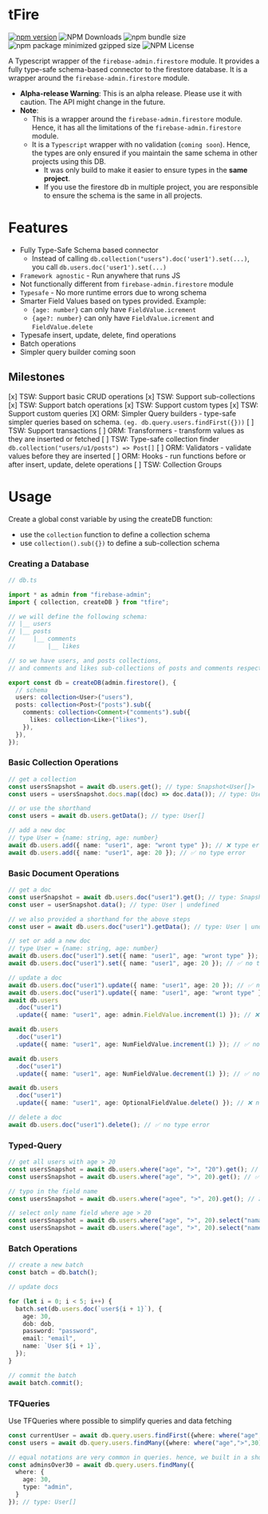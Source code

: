 # tFire

[![npm version](https://img.shields.io/npm/v/tfire?logo=npm&logoColor=fff)](https://www.npmjs.com/package/tfire)
![NPM Downloads](https://img.shields.io/npm/dw/tfire)
![npm bundle size](https://img.shields.io/bundlephobia/min/tfire)
![npm package minimized gzipped size](https://img.shields.io/bundlejs/size/tfire)
![NPM License](https://img.shields.io/npm/l/tfire)

A Typescript wrapper of the `firebase-admin.firestore` module. It provides a fully type-safe schema-based connector to the firestore database. It is a wrapper around the `firebase-admin.firestore` module.

- **Alpha-release Warning**: This is an alpha release. Please use it with caution. The API might change in the future.
- **Note**:
  - This is a wrapper around the `firebase-admin.firestore` module. Hence, it has all the limitations of the `firebase-admin.firestore` module.
  - It is a `Typescript` wrapper with no validation (`coming soon`). Hence, the types are only ensured if
    you maintain the same schema in other projects using this DB.
    - It was only build to make it easier to ensure types in the **same project**.
    - If you use the firestore db in multiple project, you are responsible to ensure the schema is the same in all projects.
 

# Features

- Fully Type-Safe Schema based connector
  - Instead of calling `db.collection("users").doc('user1').set(...)`, you call `db.users.doc('user1').set(...)`
- `Framework agnostic` - Run anywhere that runs JS
- Not functionally different from `firebase-admin.firestore` module
- `Typesafe` - No more runtime errors due to wrong schema
- Smarter Field Values based on types provided. Example:
  - `{age: number}` can only have `FieldValue.icrement`
  - `{age?: number}` can only have `FieldValue.icrement` and `FieldValue.delete`
- Typesafe insert, update, delete, find operations
- Batch operations
- Simpler query builder coming soon


## Milestones
[x] TSW: Support basic CRUD operations
[x] TSW: Support sub-collections
[x] TSW: Support batch operations
[x] TSW: Support custom types
[x] TSW: Support custom queries
[X] ORM: Simpler Query builders - type-safe simpler queries based on schema. `(eg. db.query.users.findFirst({}))`
[ ] TSW: Support transactions
[ ] ORM: Transformers - transform values as they are inserted or fetched
[ ] TSW: Type-safe collection finder `db.collection("users/u1/posts") => Post[]`
[ ] ORM: Validators - validate values before they are inserted
[ ] ORM: Hooks - run functions before or after insert, update, delete operations
[ ] TSW: Collection Groups

# Usage

Create a global const variable by using the createDB function:

- use the `collection` function to define a collection schema
- use `collection().sub({})` to define a sub-collection schema

### Creating a Database

```ts
// db.ts

import * as admin from "firebase-admin";
import { collection, createDB } from "tfire";

// we will define the following schema:
// |__ users
// |__ posts
//     |__ comments
//         |__ likes

// so we have users, and posts collections,
// and comments and likes sub-collections of posts and comments respectively

export const db = createDB(admin.firestore(), {
  // schema
  users: collection<User>("users"),
  posts: collection<Post>("posts").sub({
    comments: collection<Comment>("comments").sub({
      likes: collection<Like>("likes"),
    }),
  }),
});
```

### Basic Collection Operations

```ts
// get a collection
const usersSnapshot = await db.users.get(); // type: Snapshot<User[]>
const users = usersSnapshot.docs.map((doc) => doc.data()); // type: User[]

// or use the shorthand
const users = await db.users.getData(); // type: User[]

// add a new doc
// type User = {name: string, age: number}
await db.users.add({ name: "user1", age: "wront type" }); // ❌ type error
await db.users.add({ name: "user1", age: 20 }); // ✅ no type error
```

### Basic Document Operations

```ts
// get a doc
const userSnapshot = await db.users.doc("user1").get(); // type: Snapshot<User | undefined>
const user = userSnapshot.data(); // type: User | undefined

// we also provided a shorthand for the above steps
const user = await db.users.doc("user1").getData(); // type: User | undefined

// set or add a new doc
// type User = {name: string, age: number}
await db.users.doc("user1").set({ name: "user1", age: "wront type" }); // ❌ type error
await db.users.doc("user1").set({ name: "user1", age: 20 }); // ✅ no type error

// update a doc
await db.users.doc("user1").update({ name: "user1", age: 20 }); // ✅ no type error
await db.users.doc("user1").update({ name: "user1", age: "wront type" }); // ❌ type error
await db.users
  .doc("user1")
  .update({ name: "user1", age: admin.FieldValue.increment(1) }); // ❌ no type error as FieldValue does not allow typecheck

await db.users
  .doc("user1")
  .update({ name: "user1", age: NumFieldValue.increment(1) }); // ✅ no type error as NumFieldValue is a custom type that only allows increment or decrement

await db.users
  .doc("user1")
  .update({ name: "user1", age: NumFieldValue.decrement(1) }); // ✅ no type error as NumFieldValue is a custom type that only allows increment or decrement

await db.users
  .doc("user1")
  .update({ name: "user1", age: OptionalFieldValue.delete() }); // ❌ no type error as age is not an optional parameter

// delete a doc
await db.users.doc("user1").delete(); // ✅ no type error
```

### Typed-Query

```ts
// get all users with age > 20
const usersSnapshot = await db.users.where("age", ">", "20").get(); // ❌ type error: string can not be compared with number
const usersSnapshot = await db.users.where("age", ">", 20).get(); // ✅ no type error return type: Snapshot<User[]>

// typo in the field name
const usersSnapshot = await db.users.where("agee", ">", 20).get(); // ❌ type error: agee is not a field in User

// select only name field where age > 20
const usersSnapshot = await db.users.where("age", ">", 20).select("nama").get(); // ❌ type error: 'nama' is not a field in User
const usersSnapshot = await db.users.where("age", ">", 20).select("name").get(); // ✅ no type error return type: Snapshot<{name: string}[]>
```

### Batch Operations

```ts
// create a new batch
const batch = db.batch();

// update docs

for (let i = 0; i < 5; i++) {
  batch.set(db.users.doc(`user${i + 1}`), {
    age: 30,
    dob: dob,
    password: "password",
    email: "email",
    name: `User ${i + 1}`,
  });
}

// commit the batch
await batch.commit();
```

### TFQueries
Use TFQueries where possible to simplify queries and data fetching
```ts
const currentUser = await db.query.users.findFirst({where: where("age","==",30)}); // type: User | undefined
const users = await db.query.users.findMany({where: where("age",">",30), limit: 5}); // type: User[] of max length 5

// equal notations are very common in queries. hence, we built in a shorthand for it
const adminsOver30 = await db.query.users.findMany({
  where: {
    age: 30,
    type: "admin",
  }
}); // type: User[]
```
